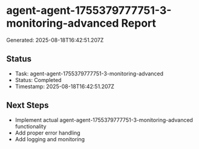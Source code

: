 # agent-agent-1755379777751-3-monitoring-advanced Report

Generated: 2025-08-18T16:42:51.207Z

## Status
- Task: agent-agent-1755379777751-3-monitoring-advanced
- Status: Completed
- Timestamp: 2025-08-18T16:42:51.207Z

## Next Steps
- Implement actual agent-agent-1755379777751-3-monitoring-advanced functionality
- Add proper error handling
- Add logging and monitoring
